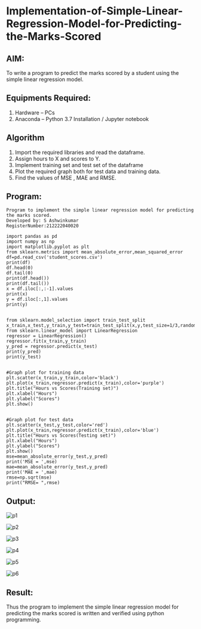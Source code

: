 # Implementation-of-Simple-Linear-Regression-Model-for-Predicting-the-Marks-Scored

## AIM:
To write a program to predict the marks scored by a student using the simple linear regression model.

## Equipments Required:
1. Hardware – PCs
2. Anaconda – Python 3.7 Installation / Jupyter notebook

## Algorithm
1. Import the required libraries and read the dataframe.
2. Assign hours to X and scores to Y.
3. Implement training set and test set of the dataframe
4. Plot the required graph both for test data and training data.
5. Find the values of MSE , MAE and RMSE.
## Program:
```
Program to implement the simple linear regression model for predicting the marks scored.
Developed by: S Ashwinkumar
RegisterNumber:212222040020

import pandas as pd
import numpy as np
import matplotlib.pyplot as plt
from sklearn.metrics import mean_absolute_error,mean_squared_error
df=pd.read_csv('student_scores.csv')
print(df)
df.head(0)
df.tail(0)
print(df.head())
print(df.tail())
x = df.iloc[:,:-1].values
print(x)
y = df.iloc[:,1].values
print(y)


from sklearn.model_selection import train_test_split
x_train,x_test,y_train,y_test=train_test_split(x,y,test_size=1/3,random_state=0)
from sklearn.linear_model import LinearRegression
regressor = LinearRegression()
regressor.fit(x_train,y_train)
y_pred = regressor.predict(x_test)
print(y_pred)
print(y_test)


#Graph plot for training data
plt.scatter(x_train,y_train,color='black')
plt.plot(x_train,regressor.predict(x_train),color='purple')
plt.title("Hours vs Scores(Training set)")
plt.xlabel("Hours")
plt.ylabel("Scores")
plt.show()


#Graph plot for test data
plt.scatter(x_test,y_test,color='red')
plt.plot(x_train,regressor.predict(x_train),color='blue')
plt.title("Hours vs Scores(Testing set)")
plt.xlabel("Hours")
plt.ylabel("Scores")
plt.show()
mse=mean_absolute_error(y_test,y_pred)
print('MSE = ',mse)
mae=mean_absolute_error(y_test,y_pred)
print('MAE = ',mae)
rmse=np.sqrt(mse)
print("RMSE= ",rmse)

```

## Output:


![p1](https://github.com/ashwinkumarsaveethaofficial/Implementation-of-Simple-Linear-Regression-Model-for-Predicting-the-Marks-Scored/assets/120731469/30494b4f-58e9-492a-8a46-d889b40a7929)


![p2](https://github.com/ashwinkumarsaveethaofficial/Implementation-of-Simple-Linear-Regression-Model-for-Predicting-the-Marks-Scored/assets/120731469/63d356bd-4387-4191-9c30-97e02e6ab95d)



![p3](https://github.com/ashwinkumarsaveethaofficial/Implementation-of-Simple-Linear-Regression-Model-for-Predicting-the-Marks-Scored/assets/120731469/b12d1ae9-a3dd-49f1-a141-c9fe865b5f02)



![p4](https://github.com/ashwinkumarsaveethaofficial/Implementation-of-Simple-Linear-Regression-Model-for-Predicting-the-Marks-Scored/assets/120731469/abbcb2df-f9a6-4df0-8b0e-c2d21885bdd0)



![p5](https://github.com/ashwinkumarsaveethaofficial/Implementation-of-Simple-Linear-Regression-Model-for-Predicting-the-Marks-Scored/assets/120731469/aa12a2ee-2894-4809-a533-010a62f800e0)







![p6](https://github.com/ashwinkumarsaveethaofficial/Implementation-of-Simple-Linear-Regression-Model-for-Predicting-the-Marks-Scored/assets/120731469/c1b2286a-38c5-4728-8bba-a3d4ec5d758a)









## Result:
Thus the program to implement the simple linear regression model for predicting the marks scored is written and verified using python programming.
